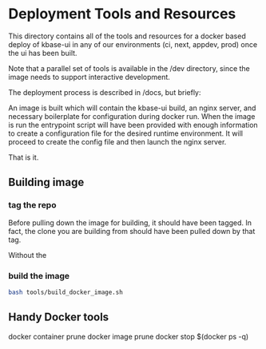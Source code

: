 # Deployment Tools and Resources

This directory contains all of the tools and resources for a docker based deploy of kbase-ui in any of our environments (ci, next, appdev, prod) once the ui has been built.

Note that a parallel set of tools is available in the /dev directory, since the image needs to support interactive development.

The deployment process is described in /docs, but briefly:

An image is built which will contain the kbase-ui build, an nginx server, and necessary boilerplate for configuration during docker run. When the image is run the entrypoint script will have been provided with enough information to create a configuration file for the desired runtime environment. It will proceed to create the config file and then launch the nginx server.

That is it.

## Building image

### tag the repo

Before pulling down the image for building, it should have been tagged. In fact, the clone you are building from should have been pulled down by that tag.

Without the

### build the image

```bash
bash tools/build_docker_image.sh
```

## Handy Docker tools

docker container prune
docker image prune
docker stop $(docker ps -q)
